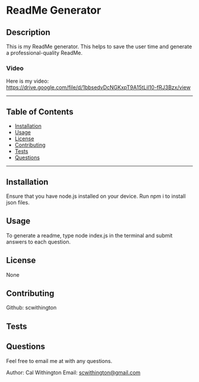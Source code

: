 # ReadMe Generator
## Description
This is my ReadMe generator. This helps to save the user time and generate a professional-quality ReadMe.

### Video
Here is my video: https://drive.google.com/file/d/1bbsedvDcNGKxpT9A15tLiI10-fRJ3Bzx/view

- - - - - - - - - - - - - - - - - -

## Table of Contents
- [Installation](#installation)
- [Usage](#usage)
- [License](#license)
- [Contributing](#contributing)
- [Tests](#tests)
- [Questions](#questions)

- - - - - - - - - - - - - - - - - -

## Installation
Ensure that you have node.js installed on your device. Run npm i to install json files.

## Usage
To generate a readme, type node index.js in the terminal and submit answers to each question.

## License 
None

## Contributing
Github: scwithington

## Tests


## Questions
Feel free to email me at with any questions.

Author: Cal Withington
Email: scwithington@gmail.com

  